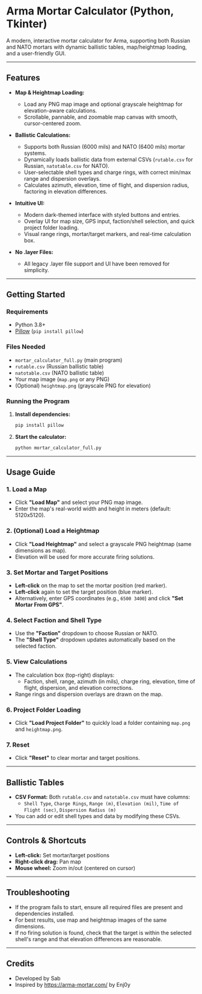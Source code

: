 # Arma Mortar Calculator (Python, Tkinter)

A modern, interactive mortar calculator for Arma, supporting both Russian and NATO mortars with dynamic ballistic tables, map/heightmap loading, and a user-friendly GUI.

---

## Features

- **Map & Heightmap Loading:**
  - Load any PNG map image and optional grayscale heightmap for elevation-aware calculations.
  - Scrollable, pannable, and zoomable map canvas with smooth, cursor-centered zoom.

- **Ballistic Calculations:**
  - Supports both Russian (6000 mils) and NATO (6400 mils) mortar systems.
  - Dynamically loads ballistic data from external CSVs (`rutable.csv` for Russian, `natotable.csv` for NATO).
  - User-selectable shell types and charge rings, with correct min/max range and dispersion overlays.
  - Calculates azimuth, elevation, time of flight, and dispersion radius, factoring in elevation differences.

- **Intuitive UI:**
  - Modern dark-themed interface with styled buttons and entries.
  - Overlay UI for map size, GPS input, faction/shell selection, and quick project folder loading.
  - Visual range rings, mortar/target markers, and real-time calculation box.

- **No .layer Files:**
  - All legacy .layer file support and UI have been removed for simplicity.

---

## Getting Started

### Requirements
- Python 3.8+
- [Pillow](https://pypi.org/project/Pillow/) (`pip install pillow`)

### Files Needed
- `mortar_calculator_full.py` (main program)
- `rutable.csv` (Russian ballistic table)
- `natotable.csv` (NATO ballistic table)
- Your map image (`map.png` or any PNG)
- (Optional) `heightmap.png` (grayscale PNG for elevation)

### Running the Program
1. **Install dependencies:**
   ```sh
   pip install pillow
   ```
2. **Start the calculator:**
   ```sh
   python mortar_calculator_full.py
   ```

---

## Usage Guide

### 1. Load a Map
- Click **"Load Map"** and select your PNG map image.
- Enter the map's real-world width and height in meters (default: 5120x5120).

### 2. (Optional) Load a Heightmap
- Click **"Load Heightmap"** and select a grayscale PNG heightmap (same dimensions as map).
- Elevation will be used for more accurate firing solutions.

### 3. Set Mortar and Target Positions
- **Left-click** on the map to set the mortar position (red marker).
- **Left-click** again to set the target position (blue marker).
- Alternatively, enter GPS coordinates (e.g., `6500 3400`) and click **"Set Mortar From GPS"**.

### 4. Select Faction and Shell Type
- Use the **"Faction"** dropdown to choose Russian or NATO.
- The **"Shell Type"** dropdown updates automatically based on the selected faction.

### 5. View Calculations
- The calculation box (top-right) displays:
  - Faction, shell, range, azimuth (in mils), charge ring, elevation, time of flight, dispersion, and elevation corrections.
- Range rings and dispersion overlays are drawn on the map.

### 6. Project Folder Loading
- Click **"Load Project Folder"** to quickly load a folder containing `map.png` and `heightmap.png`.

### 7. Reset
- Click **"Reset"** to clear mortar and target positions.

---

## Ballistic Tables
- **CSV Format:** Both `rutable.csv` and `natotable.csv` must have columns:
  - `Shell Type`, `Charge Rings`, `Range (m)`, `Elevation (mil)`, `Time of Flight (sec)`, `Dispersion Radius (m)`
- You can add or edit shell types and data by modifying these CSVs.

---

## Controls & Shortcuts
- **Left-click:** Set mortar/target positions
- **Right-click drag:** Pan map
- **Mouse wheel:** Zoom in/out (centered on cursor)

---

## Troubleshooting
- If the program fails to start, ensure all required files are present and dependencies installed.
- For best results, use map and heightmap images of the same dimensions.
- If no firing solution is found, check that the target is within the selected shell's range and that elevation differences are reasonable.

---

## Credits
- Developed by Sab
- Inspired by https://arma-mortar.com/ by Enj0y
